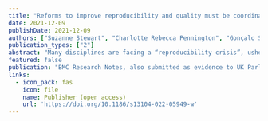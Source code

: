 ```yaml
---
title: "Reforms to improve reproducibility and quality must be coordinated across the research ecosystem: The view from the UKRN Local Network Leads"
date: 2021-12-09
publishDate: 2021-12-09
authors: ["Suzanne Stewart", "Charlotte Rebecca Pennington", "Gonçalo Silva", "**Nick Ballou**", "Jessica Butler", "Zoltan Dienes", "Caroline Jay", "Stephanie Rossit", "Anna Samara"]
publication_types: ["2"]
abstract: "Many disciplines are facing a “reproducibility crisis”, ushering in much discussion about how to improve research integrity, reproducibility, and transparency. A unified effort across all sectors, levels, and stages of the research ecosystem is needed to coordinate goals and reforms that focus on open and transparent research practices, while promoting a more positive incentive culture for all. In this commentary, we - the Local Network Leads of the UK Reproducibility Network - outline our response to the UK House of Commons Science and Technology Committee’s inquiry on research integrity and reproducibility. We argue that the four areas for effective actions are to coordinate: (1) a positive research culture, (2) a unified stance on improving research quality, (3) common foundations for open and transparent research practice, and (4) the routinisation of this practice. For each of these areas, we outline the role that individuals, institutions, funders, publishers, and Government play in shaping the research ecosystem. Working together, these constituent members must also partner with sectoral and coordinating organisations to produce effective and long-lasting reforms that are fit-for-purpose and future-proof. These efforts will strengthen research quality and create research capable of generating far-reaching applications with a sustained impact on society."
featured: false
publication: "BMC Research Notes, also submitted as evidence to UK Parliament"
links:
  - icon_pack: fas
    icon: file
    name: Publisher (open access)
    url: 'https://doi.org/10.1186/s13104-022-05949-w'
---
```


